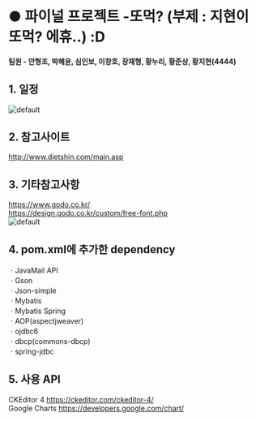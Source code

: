 # ● 파이널 프로젝트 -또먹? (부제 : 지현이 또먹? 에휴..) :D
#### 팀원 - 안형조, 박혜윤, 심인보, 이창호, 장재형, 황누리, 황준상, 황지현(4444)   
## 1. 일정 
![default](https://user-images.githubusercontent.com/33758950/42720477-4f6c96b6-8762-11e8-8eba-c59e59680872.png) 
## 2. 참고사이트
http://www.dietshin.com/main.asp
## 3. 기타참고사항  
https://www.godo.co.kr/   
https://design.godo.co.kr/custom/free-font.php   
![default](https://user-images.githubusercontent.com/33758950/42720532-9225c7a6-8763-11e8-8ae5-ed314ad09127.PNG)
## 4. pom.xml에 추가한 dependency
ㆍJavaMail API  
ㆍGson  
ㆍJson-simple  
ㆍMybatis  
ㆍMybatis Spring  
ㆍAOP(aspectjweaver)  
ㆍojdbc6  
ㆍdbcp(commons-dbcp)  
ㆍspring-jdbc  
## 5. 사용 API
CKEditor 4 https://ckeditor.com/ckeditor-4/  
Google Charts https://developers.google.com/chart/   
